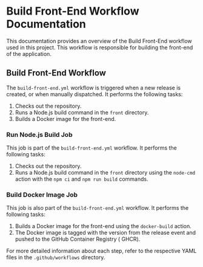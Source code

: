 # Build Front-End Workflow Documentation

This documentation provides an overview of the Build Front-End workflow used in this project. This workflow is
responsible for building the front-end of the application.

## Build Front-End Workflow

The `build-front-end.yml` workflow is triggered when a new release is created, or when manually dispatched. It performs
the following tasks:

1. Checks out the repository.
2. Runs a Node.js build command in the `front` directory.
3. Builds a Docker image for the front-end.

### Run Node.js Build Job

This job is part of the `build-front-end.yml` workflow. It performs the following tasks:

1. Checks out the repository.
2. Runs a Node.js build command in the `front` directory using the `node-cmd` action with the `npm ci`
   and `npm run build` commands.

### Build Docker Image Job

This job is also part of the `build-front-end.yml` workflow. It performs the following tasks:

1. Builds a Docker image for the front-end using the `docker-build` action.
2. The Docker image is tagged with the version from the release event and pushed to the GitHub Container Registry (
   GHCR).

For more detailed information about each step, refer to the respective YAML files in the `.github/workflows` directory.